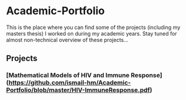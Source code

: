 # Academic-Portfolio

This is the place where you can find some of the projects (including my masters thesis) I worked on during my academic years. Stay tuned for almost non-technical overview of these projects...

## Projects

### [Mathematical Models of HIV and Immune Response] (https://github.com/ismail-hm/Academic-Portfolio/blob/master/HIV-ImmuneResponse.pdf)
